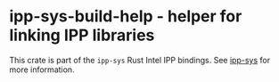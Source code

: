 # ipp-sys-build-help - helper for linking IPP libraries

This crate is part of the `ipp-sys` Rust Intel IPP bindings. See
[ipp-sys](https://github.com/astraw/ipp-sys) for more information.
